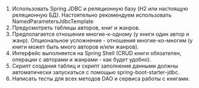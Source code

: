 1) Использовать Spring JDBC и реляционную базу (H2 или настоящую реляционную БД). Настоятельно рекомендуем использовать NamedParametersJdbcTemplate
2) Предусмотреть таблицы авторов, книг и жанров.
3) Предполагается отношение многие-к-одному (у книги один автор и жанр). Опциональное усложнение - отношения многие-ко-многим (у книги может быть много авторов и/или жанров).
4) Интерфейс выполняется на Spring Shell (CRUD книги обязателен, операции с авторами и жанрами - как будет удобно).
5) Скрипт создания таблиц и скрипт заполнения данными должны автоматически запускаться с помощью spring-boot-starter-jdbc.
6) Написать тесты для всех методов DAO и сервиса работы с книгами.